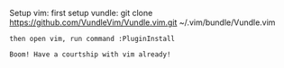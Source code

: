 Setup vim:
    first setup vundle: 
    git clone https://github.com/VundleVim/Vundle.vim.git ~/.vim/bundle/Vundle.vim
    
    then open vim, run command :PluginInstall
    
    Boom! Have a courtship with vim already!

